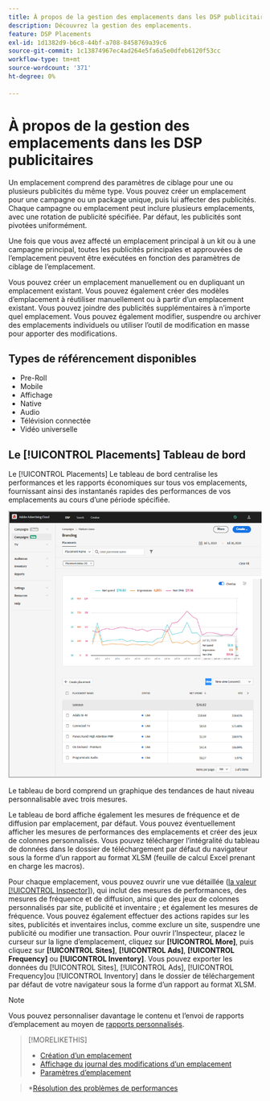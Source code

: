 ```yaml
---
title: À propos de la gestion des emplacements dans les DSP publicitaires
description: Découvrez la gestion des emplacements.
feature: DSP Placements
exl-id: 1d1382d9-b6c8-44bf-a708-8458769a39c6
source-git-commit: 1c13874967ec4ad264e5fa6a5e0dfeb6120f53cc
workflow-type: tm+mt
source-wordcount: '371'
ht-degree: 0%

---
```


# À propos de la gestion des emplacements dans les DSP publicitaires

Un emplacement comprend des paramètres de ciblage pour une ou plusieurs publicités du même type. Vous pouvez créer un emplacement pour une campagne ou un package unique, puis lui affecter des publicités. Chaque campagne ou emplacement peut inclure plusieurs emplacements, avec une rotation de publicité spécifiée. Par défaut, les publicités sont pivotées uniformément.

Une fois que vous avez affecté un emplacement principal à un kit ou à une campagne principal, toutes les publicités principales et approuvées de l’emplacement peuvent être exécutées en fonction des paramètres de ciblage de l’emplacement.

Vous pouvez créer un emplacement manuellement ou en dupliquant un emplacement existant. Vous pouvez également créer des modèles d’emplacement à réutiliser manuellement ou à partir d’un emplacement existant. Vous pouvez joindre des publicités supplémentaires à n’importe quel emplacement. Vous pouvez également modifier, suspendre ou archiver des emplacements individuels ou utiliser l’outil de modification en masse pour apporter des modifications.

## Types de référencement disponibles

* Pre-Roll
* Mobile
* Affichage
* Native
* Audio
* Télévision connectée
* Vidéo universelle

## Le [!UICONTROL Placements] Tableau de bord

Le [!UICONTROL Placements] Le tableau de bord centralise les performances et les rapports économiques sur tous vos emplacements, fournissant ainsi des instantanés rapides des performances de vos emplacements au cours d’une période spécifiée.

![Tableau de bord des emplacements](/help/dsp/assets/placement-dashboard.png)

Le tableau de bord comprend un graphique des tendances de haut niveau personnalisable avec trois mesures.

Le tableau de bord affiche également les mesures de fréquence et de diffusion par emplacement, par défaut. Vous pouvez éventuellement afficher les mesures de performances des emplacements et créer des jeux de colonnes personnalisés. Vous pouvez télécharger l’intégralité du tableau de données dans le dossier de téléchargement par défaut du navigateur sous la forme d’un rapport au format XLSM (feuille de calcul Excel prenant en charge les macros).

Pour chaque emplacement, vous pouvez ouvrir une vue détaillée ([la valeur [!UICONTROL Inspector]](/help/dsp/campaign-management/reports/campaign-reports-about.md)), qui inclut des mesures de performances, des mesures de fréquence et de diffusion, ainsi que des jeux de colonnes personnalisés par site, publicité et inventaire ; et également les mesures de fréquence. Vous pouvez également effectuer des actions rapides sur les sites, publicités et inventaires inclus, comme exclure un site, suspendre une publicité ou modifier une transaction. Pour ouvrir l’Inspecteur, placez le curseur sur la ligne d’emplacement, cliquez sur **[!UICONTROL More]**, puis cliquez sur **[!UICONTROL Sites]**, **[!UICONTROL Ads]**, **[!UICONTROL Frequency]** ou **[!UICONTROL Inventory]**. Vous pouvez exporter les données du [!UICONTROL Sites], [!UICONTROL Ads], [!UICONTROL Frequency]ou [!UICONTROL Inventory]  dans le dossier de téléchargement par défaut de votre navigateur sous la forme d’un rapport au format XLSM.

>[!NOTE]
>
>Vous pouvez personnaliser davantage le contenu et l’envoi de rapports d’emplacement au moyen de [rapports personnalisés](/help/dsp/reports/report-about.md).

>[!MORELIKETHIS]
>
>* [Création d’un emplacement](placement-create.md)
>* [Affichage du journal des modifications d’un emplacement](placement-change-log.md)
>* [Paramètres d’emplacement](placement-settings.md)

   >*[Résolution des problèmes de performances](/help/dsp/optimization/troubleshooting-performance.md)

